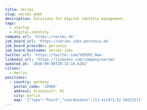```yaml
---
title: Verimi
slug: verimi-gmbh
description: Solutions for digital identity management.
tags:
  - startup
  - digital-identity
company_url: 'https://verimi.de'
job_board_url: 'https://verimi-jobs.personio.de'
job_board_provider: personio
job_board_hostname: verimi-jobs
twitter_url: 'https://twitter.com/VERIMI_Now'
linkedin_url: 'https://linkedin.com/company/verimi'
updated_at: '2020-09-08T20:33:18.626Z'
cities:
  - berlin
positions:
  - country: germany
    postal_code: '10969'
    address: Oranienstr. 91
    city: berlin
    map: '{"type":"Point","coordinates":[13.412471,52.503221]}'
---
```


